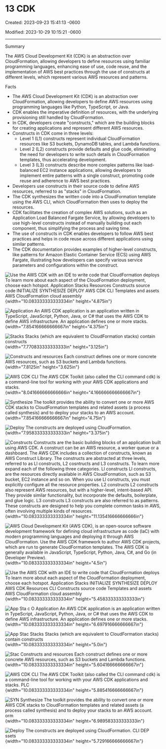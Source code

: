 # 13 CDK

Created: 2023-09-23 15:41:13 -0600

Modified: 2023-10-29 10:15:21 -0600

---

Summary

The AWS Cloud Development Kit (CDK) is an abstraction over CloudFormation, allowing developers to define resources using familiar programming languages, enhancing ease of use, code reuse, and the implementation of AWS best practices through the use of constructs at different levels, which represent various AWS resources and patterns.

Facts

- The AWS Cloud Development Kit (CDK) is an abstraction over CloudFormation, allowing developers to define AWS resources using programming languages like Python, TypeScript, or Java.
- CDK enables the imperative definition of resources, with the underlying provisioning still handled by CloudFormation.
- In CDK, developers create "constructs," which are the building blocks for creating applications and represent different AWS resources.
- Constructs in CDK come in three levels:
  - Level 1 (L1) constructs represent individual CloudFormation resources like S3 buckets, DynamoDB tables, and Lambda functions.
  - Level 2 (L2) constructs provide defaults and glue code, eliminating the need for developers to write such details in CloudFormation templates, thus accelerating development.
  - Level 3 (L3) constructs describe more complex patterns like load-balanced EC2 instance applications, allowing developers to implement entire patterns with a single construct, promoting code reuse and adherence to AWS best practices.
- Developers use constructs in their source code to define AWS resources, referred to as "stacks" in CloudFormation.
- The CDK synthesizes the written code into a CloudFormation template using the AWS CLI, which CloudFormation then uses to deploy the resources.
- CDK facilitates the creation of complex AWS solutions, such as an Application Load Balanced Fargate Service, by allowing developers to use high-level constructs instead of manually building out each component, thus simplifying the process and saving time.
- The use of constructs in CDK enables developers to follow AWS best practices and helps in code reuse across different applications using similar patterns.
- The CDK documentation provides examples of higher-level constructs, like patterns for Amazon Elastic Container Service (ECS) using AWS Fargate, illustrating how developers can specify various service parameters and configurations within the construct.





![Use the AWS CDK with an IDE to write code that CloudFormation deploys To learn more about each aspect of the CloudFormation deployment, choose each hotspot. Application Stacks Resources Constructs source code INITIALIZE SYNTHESIZE DEPLOY AWS CDK CLI Templates and assets AWS CloudFormation cloud assembly ](../../../media/AWS-Developing-Serverless-Solutions-on-AWS-Module-4-13-CDK-image1.png){width="10.083333333333334in" height="4.875in"}





![Application An AWS CDK application is an application written in TypeScript, JavaScript, Python, Java, or C# that uses the AWS CDK to define AWS infrastructure. An application defines one or more stacks. ](../../../media/AWS-Developing-Serverless-Solutions-on-AWS-Module-4-13-CDK-image2.png){width="7.854166666666667in" height="4.375in"}



![Stacks Stacks (which are equivalent to CloudFormation stacks) contain constructs ](../../../media/AWS-Developing-Serverless-Solutions-on-AWS-Module-4-13-CDK-image3.png){width="7.770833333333333in" height="3.125in"}



![Constructs and resources Each construct defines one or more concrete AWS resources, such as S3 buckets and Lambda functions. ](../../../media/AWS-Developing-Serverless-Solutions-on-AWS-Module-4-13-CDK-image4.png){width="7.8125in" height="3.625in"}



![AWS CDK CLI The AWS CDK Toolkit (also called the CLI command cdk) is a command-line tool for working with your AWS CDK applications and stacks. ](../../../media/AWS-Developing-Serverless-Solutions-on-AWS-Module-4-13-CDK-image5.png){width="8.041666666666666in" height="4.166666666666667in"}



![Synthesize The toolkit provides the ability to convert one or more AWS CDK stacks to CloudFormation templates and related assets (a process called synthesis) and to deploy your stacks to an AWS account. ](../../../media/AWS-Developing-Serverless-Solutions-on-AWS-Module-4-13-CDK-image6.png){width="7.854166666666667in" height="4.75in"}



![Deploy The constructs are deployed using CloudFormation. ](../../../media/AWS-Developing-Serverless-Solutions-on-AWS-Module-4-13-CDK-image7.png){width="7.958333333333333in" height="3.375in"}





![Constructs Constructs are the basic building blocks of an application built using AWS CDK. A construct can be an AWS resource, a worker queue or a dashboard. The AWS CDK includes a collection of constructs, known as AWS Construct Library. The constructs are abstracted at three levels, referred to as Ll constructs, L2 cosntructs and L3 constructs. To learn more expand each of the following three categories. Ll constructs Ll constructs, are the resources directly available in AWS CloudFormation, such as S3 bucket, EC2 instance and so on. When you use Ll constructs, you must explicitly configure all the resource properties. L2 constructs L2 constructs also represent AWS resources, but with a higher-level, intent-based API. They provide similar functionality, but incorporate the defaults, boilerplate, and glue logic. L3 constructs L3 constructs are also referred to as patterns. These constructs are designed to help you complete common tasks in AWS, often involving multiple kinds of resources. ](../../../media/AWS-Developing-Serverless-Solutions-on-AWS-Module-4-13-CDK-image8.png){width="10.083333333333334in" height="11.135416666666666in"}



![AWS Cloud Development Kit (AWS CDK), is an open-source software development framework for defining cloud infrastructure as code (laC) with modern programming languages and deploying it through AWS CloudFormation. Use the AWS CDK framework to author AWS CDK projects, which are run to generate CloudFormation templates. The AWS CDK is generally available in JavaScript, TypeScript, Python, Java, C#, and Go (in Developer Preview). ](../../../media/AWS-Developing-Serverless-Solutions-on-AWS-Module-4-13-CDK-image9.png){width="10.083333333333334in" height="4.5in"}



![Use the AWS CDK with an IDE to write code that CloudFormation deploys To learn more about each aspect of the CloudFormation deployment, choose each hotspot. Application Stacks INITIALIZE SYNTHESIZE DEPLOY AWS CDK Resources CLI Constructs source code Templates and assets AWS CloudFormation cloud assembly ](../../../media/AWS-Developing-Serverless-Solutions-on-AWS-Module-4-13-CDK-image10.png){width="10.083333333333334in" height="5.458333333333333in"}



![App Sta c O Application An AWS CDK application is an application written in TypeScript, JavaScript, Python, Java, or C# that uses the AWS CDK to define AWS infrastructure. An application defines one or more stacks. ](../../../media/AWS-Developing-Serverless-Solutions-on-AWS-Module-4-13-CDK-image11.png){width="10.083333333333334in" height="6.697916666666667in"}



![App Stac Stacks Stacks (which are equivalent to CloudFormation stacks) contain constructs ](../../../media/AWS-Developing-Serverless-Solutions-on-AWS-Module-4-13-CDK-image12.png){width="10.083333333333334in" height="5.0in"}



![Stac Constructs and resources Each construct defines one or more concrete AWS resources, such as S3 buckets and Lambda functions. ](../../../media/AWS-Developing-Serverless-Solutions-on-AWS-Module-4-13-CDK-image13.png){width="10.083333333333334in" height="5.604166666666667in"}



![AWS CDK CLI The AWS CDK Toolkit (also called the CLI command cdk) is a command-line tool for working with your AWS CDK applications and stacks. PLC ](../../../media/AWS-Developing-Serverless-Solutions-on-AWS-Module-4-13-CDK-image14.png){width="10.083333333333334in" height="5.885416666666667in"}



![SYN Synthesize The toolkit provides the ability to convert one or more AWS CDK stacks to CloudFormation templates and related assets (a process called synthesis) and to deploy your stacks to an AWS account. orm ](../../../media/AWS-Developing-Serverless-Solutions-on-AWS-Module-4-13-CDK-image15.png){width="10.083333333333334in" height="6.989583333333333in"}



![Deploy The constructs are deployed using CloudFormation. CLI DEP ssets ](../../../media/AWS-Developing-Serverless-Solutions-on-AWS-Module-4-13-CDK-image16.png){width="10.083333333333334in" height="5.729166666666667in"}


















